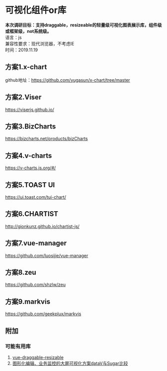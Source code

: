 # 可视化组件or库
<b>本次调研目标：支持draggable，resizeable的轻量级可视化图表展示库，组件级或框架级，not系统级。</b>  
语言：js  
兼容性要求：现代浏览器，不考虑IE  
时间：2019.11.19

## 方案1.x-chart
github地址：https://github.com/yugasun/x-chart/tree/master  

## 方案2.Viser
https://viserjs.github.io/

## 方案3.BizCharts
https://bizcharts.net/products/bizCharts

## 方案4.v-charts
https://v-charts.js.org/#/

## 方案5.TOAST UI 
https://ui.toast.com/tui-chart/  

## 方案6.CHARTIST
http://gionkunz.github.io/chartist-js/

## 方案7.vue-manager
https://github.com/luosijie/vue-manager  

## 方案8.zeu
https://github.com/shzlw/zeu

## 方案9.markvis
https://github.com/geekplux/markvis

## 附加
### 可能有用库
1. [vue-draggable-resizable](https://github.com/mauricius/vue-draggable-resizable)
2. [图形化编辑、业务监控的大屏可视化方案dataV与Sugar比较](https://blog.csdn.net/hwhsong/article/details/83097924)

